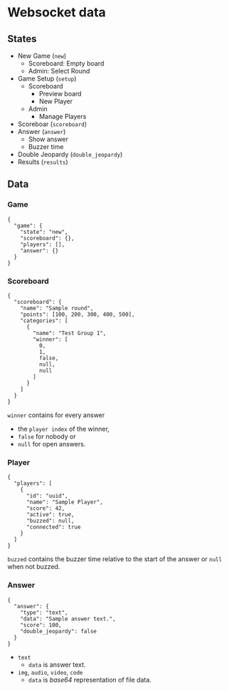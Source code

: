# Websocket data

## States
* New Game (`new`)
  * Scoreboard: Empty board
  * Admin: Select Round
* Game Setup (`setup`)
  * Scoreboard
    * Preview board
    * New Player
  * Admin
    * Manage Players
* Scoreboar (`scoreboard`)
* Answer (`answer`)
  * Show answer
  * Buzzer time
* Double Jeopardy (`double_jeopardy`)
* Results (`results`)

## Data
### Game
```
{
  "game": {
    "state": "new",
    "scoreboard": {},
    "players": [],
    "answer": {}
  }
}
```

### Scoreboard
```
{
  "scoreboard": {
    "name": "Sample round",
    "points": [100, 200, 300, 400, 500],
    "categories": [
      {
        "name": "Test Group 1",
        "winner": [
          0,
          1,
          false,
          null,
          null
        ]
      }
    ]
  }
}
```

`winner` contains for every answer
* the `player index` of the winner,
* `false` for nobody or
* `null` for open answers.

### Player
```
{
  "players": [
    {
      "id": "uuid",
      "name": "Sample Player",
      "score": 42,
      "active": true,
      "buzzed": null,
      "connected": true
    }
  ]
}
```
`buzzed` contains the buzzer time relative to the start of the answer or
`null` when not buzzed.

### Answer
```
{
  "answer": {
    "type": "text",
    "data": "Sample answer text.",
    "score": 100,
    "double_jeopardy": false
  }
}
```

* `text`
  * `data` is answer text.
* `img`, `audio`, `video`, `code`
    * `data` is *base64* representation of file data.
